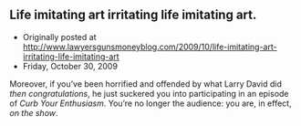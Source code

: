 ## Life imitating art irritating life imitating art.

 * Originally posted at http://www.lawyersgunsmoneyblog.com/2009/10/life-imitating-art-irritating-life-imitating-art
 * Friday, October 30, 2009

Moreover, if you’ve been horrified and offended by what Larry David did _then congratulations_, he just suckered you into participating in an episode of _Curb Your Enthusiasm_.  You’re no longer the audience: you are, in effect, _on the show_.